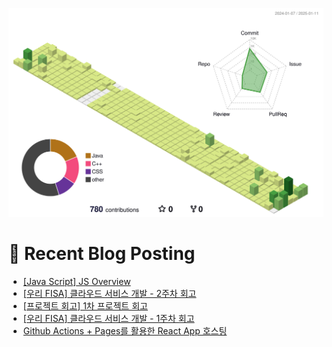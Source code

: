 
![](./profile-3d-contrib/profile-green-animate.svg)



# 🤖 Recent Blog Posting 
<!-- BLOG-POST-LIST:START -->
- [[Java Script] JS Overview](https://velog.io/@sengjun0624/Java-Script-JS-Overview)
- [[우리 FISA] 클라우드 서비스 개발 - 2주차 회고](https://velog.io/@sengjun0624/%EC%9A%B0%EB%A6%AC-FISA-%ED%81%B4%EB%9D%BC%EC%9A%B0%EB%93%9C-%EC%84%9C%EB%B9%84%EC%8A%A4-%EA%B0%9C%EB%B0%9C-2%EC%A3%BC%EC%B0%A8-%ED%9A%8C%EA%B3%A0)
- [[프로젝트 회고] 1차 프로젝트 회고](https://velog.io/@sengjun0624/%ED%94%84%EB%A1%9C%EC%A0%9D%ED%8A%B8-%ED%9A%8C%EA%B3%A0-1%EC%B0%A8-%ED%94%84%EB%A1%9C%EC%A0%9D%ED%8A%B8-%ED%9A%8C%EA%B3%A0)
- [[우리 FISA]  클라우드 서비스  개발 - 1주차 회고](https://velog.io/@sengjun0624/%EC%9A%B0%EB%A6%AC-FISA-%ED%81%B4%EB%9D%BC%EC%9A%B0%EB%93%9C-%EC%84%9C%EB%B9%84%EC%8A%A4-%EA%B0%9C%EB%B0%9C-1%EC%A3%BC%EC%B0%A8-%ED%9A%8C%EA%B3%A0)
- [Github Actions + Pages를 활용한 React App 호스팅](https://velog.io/@sengjun0624/GitHub-Actions%EB%A5%BC-%ED%86%B5%ED%95%9C-CICD-%EC%B0%8D%EB%A8%B9%ED%95%98%EA%B8%B0)
<!-- BLOG-POST-LIST:END -->
